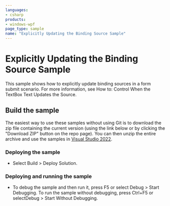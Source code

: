 ```yaml
---
languages:
- csharp
products:
- windows-wpf
page_type: sample
name: "Explicitly Updating the Binding Source Sample"
---
```


# Explicitly Updating the Binding Source Sample
This sample shows how to explicitly update binding sources in a form submit scenario. For more information, see How to: Control When the TextBox Text Updates the Source.

## Build the sample
The easiest way to use these samples without using Git is to download the zip file containing the current version (using the link below or by clicking the "Download ZIP" button on the repo page). You can then unzip the entire archive and use the samples in [Visual Studio 2022](https://www.visualstudio.com/wpf-vs).

### Deploying the sample
- Select Build > Deploy Solution. 

### Deploying and running the sample
- To debug the sample and then run it, press F5 or select Debug >  Start Debugging. To run the sample without debugging, press Ctrl+F5 or selectDebug > Start Without Debugging. 


